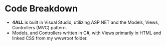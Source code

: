 # Code Breakdown
- <b>4ALL</b> is built in Visual Studio, utilizing ASP.NET and the Models, Views, Controllers (MVC) pattern. 
- Models, and Controllers written in C#, with Views primarily in HTML and linked CSS from my wwwroot folder.
